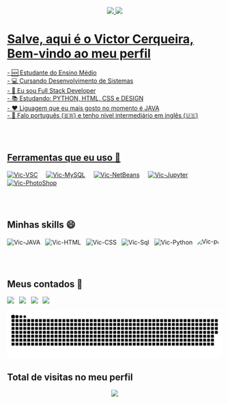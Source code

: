 <div align="center">
  <a href="https://github.com/brenaki">
  <img height="180em" src="https://github-readme-stats.vercel.app/api?username=brenaki&show_icons=true&theme=react&include_all_commits=true&count_private=true"/>
  <img height="180em" src="https://github-readme-stats.vercel.app/api/top-langs/?username=brenaki&theme=react"/>
</div>
  
# Salve, aqui é o Victor Cerqueira, Bem-vindo ao meu perfil  
  <div>
- 🆕 Estudante do Ensino Médio<br>
- 💻 Cursando Desenvolvimento de Sistemas<br>
- 🔭 Eu sou Full Stack Developer<br>
- 📚 Estudando: PYTHON, HTML, CSS e DESIGN<br>
- ❤️ Liguagem que eu mais gosto no momento é JAVA<br>
- 💬 Falo português (🇧🇷) e tenho nível intermediário em inglês (🇺🇸)<br>
</div>
  
  <br><br>

## Ferramentas que eu uso 💼
  <div style="display: inline_block">
  <a href="https://code.visualstudio.com/download" target="_blank"><img align="center" alt="Vic-VSC" height="50" width="50" src="https://cdn.jsdelivr.net/gh/devicons/devicon/icons/vscode/vscode-original.svg"></a>
  &nbsp;&nbsp;&nbsp;
  <a href="https://www.mysql.com/downloads/" target="_blank"><img align="center" alt="Vic-MySQL" height="50" width="50" src="https://cdn.jsdelivr.net/gh/devicons/devicon/icons/mysql/mysql-original.svg"></a>
  &nbsp;&nbsp;&nbsp;
  <a href="https://netbeans.apache.org/download/index.html" target="_blank"><img align="center" alt="Vic-NetBeans" height="50" width="50" src="https://cdn.discordapp.com/attachments/796077210720272394/903048000178389082/NETBEANS.png"></a>
  &nbsp;&nbsp;&nbsp;
  <a href="https://netbeans.apache.org/download/index.html" target="_blank"><img align="center" alt="Vic-Jupyter" height="50" width="50" src="https://cdn.jsdelivr.net/gh/devicons/devicon/icons/jupyter/jupyter-original-wordmark.svg"></a>
  &nbsp;&nbsp;&nbsp;
  <a href="https://netbeans.apache.org/download/index.html" target="_blank"><img align="center" alt="Vic-PhotoShop" height="50" width="50" src="https://cdn.jsdelivr.net/gh/devicons/devicon/icons/photoshop/photoshop-plain.svg"></a>
  </div>

  <br><br>

  ## Minhas skills 😄
<div style="display: inline_block">
  <img align="center" alt="Vic-JAVA" height="50" width="70" src="https://cdn.jsdelivr.net/gh/devicons/devicon/icons/java/java-original-wordmark.svg">
  &nbsp;
  <img align="center" alt="Vic-HTML" height="50" width="50" src="https://cdn.jsdelivr.net/gh/devicons/devicon/icons/html5/html5-original-wordmark.svg">
  &nbsp;
  <img align="center" alt="Vic-CSS" height="50" width="50" src="https://cdn.jsdelivr.net/gh/devicons/devicon/icons/css3/css3-original-wordmark.svg">
  &nbsp;
  <img align="center" alt="Vic-Sql" height="50" width="70" src="https://cdn.jsdelivr.net/gh/devicons/devicon/icons/mysql/mysql-original-wordmark.svg">
  &nbsp;
  <img align="center" alt="Vic-Python" height="50" width="70" src="https://cdn.jsdelivr.net/gh/devicons/devicon/icons/python/python-original-wordmark.svg">
  <img align="right" alt="Vic-pic" height="150" style="border-radius:50px;" src="https://cdn.discordapp.com/attachments/782912374797500417/901906862889386005/C3Xr.gif">
</div>
  
  <br><br>
  
  ## Meus contados :iphone:
<div>
  <a href="https://instagram.com/victor_angelolc" target="_blank"><img src="https://img.shields.io/badge/-Instagram-%23E4405F?style=for-the-badge&logo=instagram&logoColor=white" target="_blank"></a>
  &nbsp;
  <a href="https://steamcommunity.com/profiles/76561198798646904" target="_blank"><img src="https://img.shields.io/badge/Steam-000000?style=for-the-badge&logo=steam&logoColor=white" target="_blank"></a>
  &nbsp;
  <a href = "mailto:victor.legat.cerqueira@gmail.com"><img src="https://img.shields.io/badge/-Gmail-%23333?style=for-the-badge&logo=gmail&logoColor=white" target="_blank"></a>
  &nbsp;
  <a href="https://www.linkedin.com/in/victor-cerqueira-405055223" target="_blank"><img src="https://img.shields.io/badge/-LinkedIn-%230077B5?style=for-the-badge&logo=linkedin&logoColor=white" target="_blank"></a> 
 
  ![Snake animation](https://github.com/brenaki/brenaki/blob/output/github-contribution-grid-snake.svg)
 
  ## Total de visitas no meu perfil<br>
 <p align="center"> 
   <img alingn="center" src="https://profile-counter.glitch.me/brenaki/count.svg" />
 </p>
  
</div>

